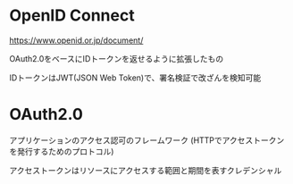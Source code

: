# OpenID Connect

https://www.openid.or.jp/document/

OAuth2.0をベースにIDトークンを返せるように拡張したもの

IDトークンはJWT(JSON Web Token)で、署名検証で改ざんを検知可能


# OAuth2.0

アプリケーションのアクセス認可のフレームワーク
(HTTPでアクセストークンを発行するためのプロトコル)

アクセストークンはリソースにアクセスする範囲と期間を表すクレデンシャル


